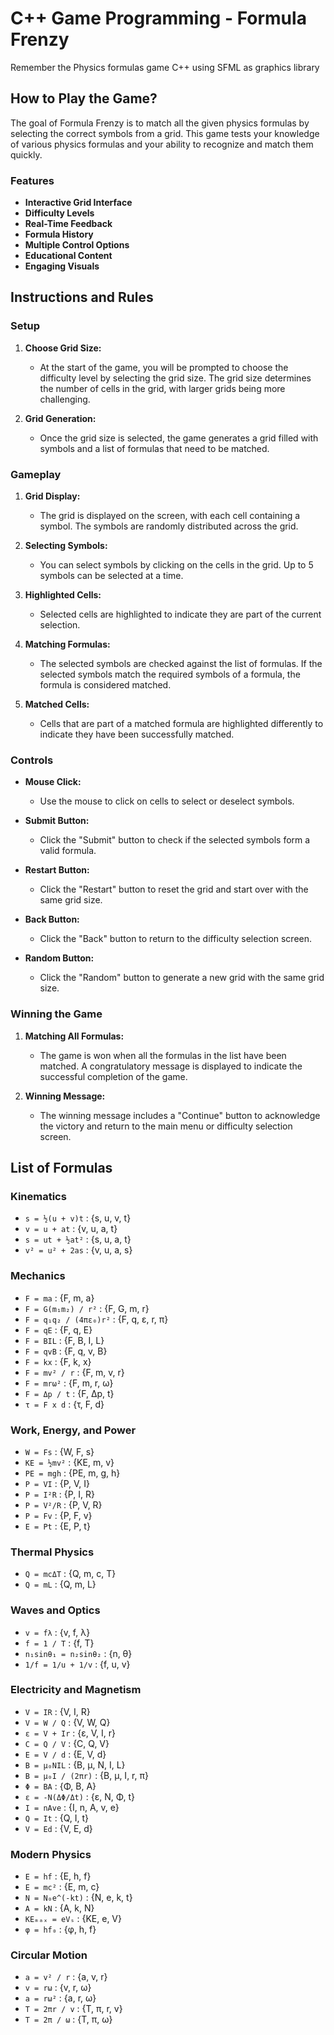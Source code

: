 # C++ Game Programming - Formula Frenzy
Remember the Physics formulas game C++ using SFML as graphics library

## How to Play the Game?
The goal of Formula Frenzy is to match all the given physics formulas by selecting the correct symbols from a grid. This game tests your knowledge of various physics formulas and your ability to recognize and match them quickly.

### Features
- **Interactive Grid Interface**
- **Difficulty Levels**
- **Real-Time Feedback**
- **Formula History**
- **Multiple Control Options**
- **Educational Content**
- **Engaging Visuals**

## Instructions and Rules

### Setup
1. **Choose Grid Size:** 
   - At the start of the game, you will be prompted to choose the difficulty level by selecting the grid size. The grid size determines the number of cells in the grid, with larger grids being more challenging.

2. **Grid Generation:** 
   - Once the grid size is selected, the game generates a grid filled with symbols and a list of formulas that need to be matched.

### Gameplay
1. **Grid Display:** 
   - The grid is displayed on the screen, with each cell containing a symbol. The symbols are randomly distributed across the grid.

2. **Selecting Symbols:** 
   - You can select symbols by clicking on the cells in the grid. Up to 5 symbols can be selected at a time.

3. **Highlighted Cells:** 
   - Selected cells are highlighted to indicate they are part of the current selection.

4. **Matching Formulas:** 
   - The selected symbols are checked against the list of formulas. If the selected symbols match the required symbols of a formula, the formula is considered matched.

5. **Matched Cells:** 
   - Cells that are part of a matched formula are highlighted differently to indicate they have been successfully matched.

### Controls
- **Mouse Click:** 
  - Use the mouse to click on cells to select or deselect symbols.

- **Submit Button:** 
  - Click the "Submit" button to check if the selected symbols form a valid formula.

- **Restart Button:** 
  - Click the "Restart" button to reset the grid and start over with the same grid size.

- **Back Button:** 
  - Click the "Back" button to return to the difficulty selection screen.

- **Random Button:** 
  - Click the "Random" button to generate a new grid with the same grid size.

### Winning the Game
1. **Matching All Formulas:** 
   - The game is won when all the formulas in the list have been matched. A congratulatory message is displayed to indicate the successful completion of the game.

2. **Winning Message:** 
   - The winning message includes a "Continue" button to acknowledge the victory and return to the main menu or difficulty selection screen.

## List of Formulas

### Kinematics
- `s = ½(u + v)t` : {s, u, v, t}
- `v = u + at` : {v, u, a, t}
- `s = ut + ½at²` : {s, u, a, t}
- `v² = u² + 2as` : {v, u, a, s}

### Mechanics
- `F = ma` : {F, m, a}
- `F = G(m₁m₂) / r²` : {F, G, m, r}
- `F = q₁q₂ / (4πε₀)r²` : {F, q, ε, r, π}
- `F = qE` : {F, q, E}
- `F = BIL` : {F, B, I, L}
- `F = qvB` : {F, q, v, B}
- `F = kx` : {F, k, x}
- `F = mv² / r` : {F, m, v, r}
- `F = mrω²` : {F, m, r, ω}
- `F = Δp / t` : {F, Δp, t}
- `τ = F x d` : {τ, F, d}

### Work, Energy, and Power
- `W = Fs` : {W, F, s}
- `KE = ½mv²` : {KE, m, v}
- `PE = mgh` : {PE, m, g, h}
- `P = VI` : {P, V, I}
- `P = I²R` : {P, I, R}
- `P = V²/R` : {P, V, R}
- `P = Fv` : {P, F, v}
- `E = Pt` : {E, P, t}

### Thermal Physics
- `Q = mcΔT` : {Q, m, c, T}
- `Q = mL` : {Q, m, L}

### Waves and Optics
- `v = fλ` : {v, f, λ}
- `f = 1 / T` : {f, T}
- `n₁sinθ₁ = n₂sinθ₂` : {n, θ}
- `1/f = 1/u + 1/v` : {f, u, v}

### Electricity and Magnetism
- `V = IR` : {V, I, R}
- `V = W / Q` : {V, W, Q}
- `ε = V + Ir` : {ε, V, I, r}
- `C = Q / V` : {C, Q, V}
- `E = V / d` : {E, V, d}
- `B = μ₀NIL` : {B, μ, N, I, L}
- `B = μ₀I / (2πr)` : {B, μ, I, r, π}
- `Φ = BA` : {Φ, B, A}
- `ε = -N(ΔΦ/Δt)` : {ε, N, Φ, t}
- `I = nAve` : {I, n, A, v, e}
- `Q = It` : {Q, I, t}
- `V = Ed` : {V, E, d}

### Modern Physics
- `E = hf` : {E, h, f}
- `E = mc²` : {E, m, c}
- `N = N₀e^(-kt)` : {N, e, k, t}
- `A = kN` : {A, k, N}
- `KEₘₐₓ = eVₛ` : {KE, e, V}
- `φ = hf₀` : {φ, h, f}

### Circular Motion
- `a = v² / r` : {a, v, r}
- `v = rω` : {v, r, ω}
- `a = rω²` : {a, r, ω}
- `T = 2πr / v` : {T, π, r, v}
- `T = 2π / ω` : {T, π, ω}


